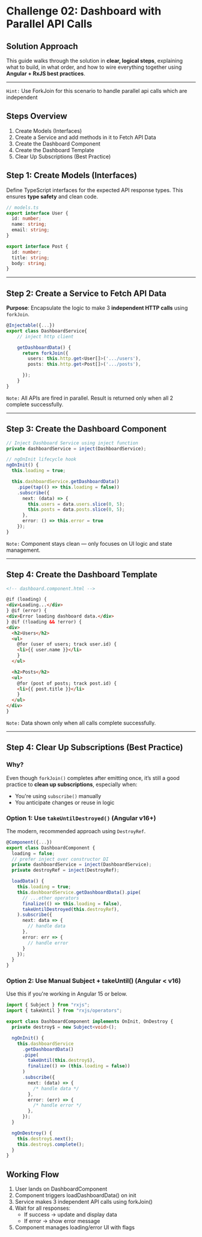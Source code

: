# Challenge 02: Dashboard with Parallel API Calls

## Solution Approach

This guide walks through the solution in **clear, logical steps**, explaining what to build, in what order, and how to wire everything together using **Angular + RxJS best practices**.

---

`Hint:` Use ForkJoin for this scenario to handle parallel api calls which are independent

## Steps Overview

1. Create Models (Interfaces)
2. Create a Service and add methods in it to Fetch API Data
3. Create the Dashboard Component
4. Create the Dashboard Template
5. Clear Up Subscriptions (Best Practice)

## Step 1: Create Models (Interfaces)

Define TypeScript interfaces for the expected API response types. This ensures **type safety** and clean code.

```ts
// models.ts
export interface User {
  id: number;
  name: string;
  email: string;
}

export interface Post {
  id: number;
  title: string;
  body: string;
}
```

---

## Step 2: Create a Service to Fetch API Data

**Purpose**: Encapsulate the logic to make 3 **independent HTTP calls** using `forkJoin`.

```ts
@Injectable({...})
export class DashboardService{
    // inject http client

    getDashboardData() {
      return forkJoin({
        users: this.http.get<User[]>('.../users'),
        posts: this.http.get<Post[]>('.../posts'),

      });
    }
}
```

`Note:` All APIs are fired in parallel. Result is returned only when all 2 complete successfully.

---

## Step 3: Create the Dashboard Component

```ts
// Inject Dashboard Service using inject function
private dashboardService = inject(DashboardService);

// ngOnInit lifecycle hook
ngOnInit() {
  this.loading = true;

  this.dashboardService.getDashboardData()
    .pipe(tap(() => this.loading = false))
    .subscribe({
      next: (data) => {
        this.users = data.users.slice(0, 5);
        this.posts = data.posts.slice(0, 5);
      },
      error: () => this.error = true
    });
}

```

`Note:` Component stays clean — only focuses on UI logic and state management.

---

## Step 4: Create the Dashboard Template

```html
<!-- dashboard.component.html -->

@if (loading) {
<div>Loading...</div>
} @if (error) {
<div>Error loading dashboard data.</div>
} @if (!loading && !error) {
<div>
  <h2>Users</h2>
  <ul>
    @for (user of users; track user.id) {
    <li>{{ user.name }}</li>
    }
  </ul>

  <h2>Posts</h2>
  <ul>
    @for (post of posts; track post.id) {
    <li>{{ post.title }}</li>
    }
  </ul>
</div>
}
```

`Note:` Data shown only when all calls complete successfully.

---

## Step 4: Clear Up Subscriptions (Best Practice)

### Why?

Even though `forkJoin()` completes after emitting once, it’s still a good practice to **clean up subscriptions**, especially when:

- You're using `subscribe()` manually
- You anticipate changes or reuse in logic

### Option 1: Use `takeUntilDestroyed()` (Angular v16+)

The modern, recommended approach using `DestroyRef`.

```ts
@Component({...})
export class DashboardComponent {
  loading = false;
  // prefer inject over constructor DI
  private dashboardService = inject(DashboardService);
  private destroyRef = inject(DestroyRef);

  loadData() {
    this.loading = true;
    this.dashboardService.getDashboardData().pipe(
      // ...other operators
      finalize(() => this.loading = false),
      takeUntilDestroyed(this.destroyRef),
    ).subscribe({
      next: data => {
        // handle data
      },
      error: err => {
        // handle error
      }
    });
  }
}
```

### Option 2: Use Manual Subject + takeUntil() (Angular < v16)

Use this if you're working in Angular 15 or below.

```ts
import { Subject } from "rxjs";
import { takeUntil } from "rxjs/operators";

export class DashboardComponent implements OnInit, OnDestroy {
  private destroy$ = new Subject<void>();

  ngOnInit() {
    this.dashboardService
      .getDashboardData()
      .pipe(
        takeUntil(this.destroy$),
        finalize(() => (this.loading = false))
      )
      .subscribe({
        next: (data) => {
          /* handle data */
        },
        error: (err) => {
          /* handle error */
        },
      });
  }

  ngOnDestroy() {
    this.destroy$.next();
    this.destroy$.complete();
  }
}
```

## Working Flow

1. User lands on DashboardComponent
2. Component triggers loadDashboardData() on init
3. Service makes 3 independent API calls using forkJoin()
4. Wait for all responses:
   - If success → update and display data
   - If error → show error message
5. Component manages loading/error UI with flags
